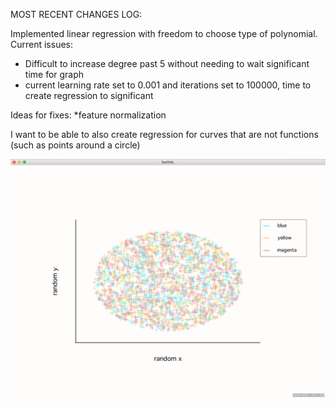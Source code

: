 
MOST RECENT CHANGES LOG:

Implemented linear regression with freedom to choose type of polynomial.
Current issues:
* Difficult to increase degree past 5 without needing to wait significant time for graph
* current learning rate set to 0.001 and iterations set to 100000, time to create regression to significant

Ideas for fixes:
*feature normalization

I want to be able to also create regression for curves that are not functions (such as points around a circle)

![alt text](https://github.com/quawood/SwiftML/blob/master/SwiftML/sample.png)
